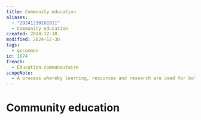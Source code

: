 ```yaml
---
title: Community education
aliases:
  - "20241230161911"
  - Community education
created: 2024-12-18
modified: 2024-12-30
tags:
  - gccommon
id: 1674
french:
  - Éducation communautaire
scopeNote:
  - A process whereby learning, resources and research are used for both individual and community betterment and change.
---
```

# Community education

